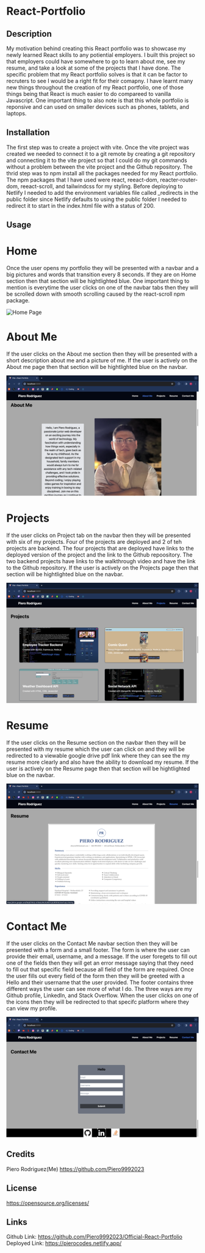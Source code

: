 # React-Portfolio

## Description 

My motivation behind creating this React portfolio was to showcase my newly learned React skills to any potiential employers. I built this project so that employers could have somewhere to go to learn about me, see my resume, and take a look at some of the projects that I have done. The specific problem that my React portfolio solves is that it can be factor to recruters to see I would be a right fit for their comapny. I have learnt many new things throughout the creation of my React portfolio, one of those things being that React is much easier to do compareed to vanilla Javascript. One important thing to also note is that this whole portfolio is reponsive and can used on smaller devices such as phones, tablets, and laptops.

## Installation 
The first step was to create a project with vite. Once the vite project was created we needed to connect it to a git remote by creating a git repository and connecting it to the vite project so that I could do my git commands without a problem between the vite project and the Github repository. The thrid step was to npm install all the packages needed for my React portfolio. The npm packages that I have used were react, reeact-dom, reacter-router-dom, reeact-scroll, and tailwindcss for my styling. Before deploying to Netlify I needed to add the environment variables file called _redirects in the public folder since Netlify defaults to using the public folder I needed to redirect it to start in the index.html file with a status of 200. 

## Usage 

# Home 

Once the user opens my portfolio they will be presented with a navbar and a big pictures and words that transition every 8 seconds. If they are on Home section then that section will be hightlighted blue. One important thing to mention is everytime the user clicks on one of the navbar tabs then they will be scrolled down with smooth scrolling caused by the react-scroll npm package. 

![Home Page](assets/Home.png)

# About Me

If the user clicks on the About me section then they will be presented with a short description about me and a picture of me. If the user is actively on the About me page then that section will be hightlighted blue on the navbar. 

![About Me](assets/AboutMe.png)

# Projects

If the user clicks on Project tab on the navbar then they will be presented with six of my projects. Four of the projects are deployed and 2 of teh projects are backend. The four projects that are deployed have links to the deployed version of the project and the link to the Github repoository. The two backend projects have links to the walkthrough video and have the link to the Github repository. If the user is actively on the Projects page then that section will be hightlighted blue on the navbar.

![Projects](assets/Projects.png)

# Resume

If the user clicks on the Resume section on the navbar then they will be presented with my resume which the user can click on and they will be redirected to a viewable google drive pdf link where they can see the my resume more clearly and also have the ability to download my resume. If the user is actively on the Resume page then that section will be hightlighted blue on the navbar.

![Resume](assets/resumeScreenshot.png)

# Contact Me

If the user clicks on the Contact Me navbar section then they will be presented with a form and a small footer. The form is where the user can provide their email, username, and a message. If the user foregets to fill out one of the fields then they will get an error message saying that they need to fill out that specific field because all field of the form are required. Once the user fills out every field of the form then they will be greeted with a Hello and their username that the user provided. The footer contains three different ways the user can see more of what I do. The three ways are my Github profile, LinkedIn, and Stack Overflow. When the user clicks on one of the icons then they will be redirected to that specifc platform where they can view my profile. 

![Contact Me](assets/Contact.png)

## Credits
  Piero Rodriguez(Me) https://github.com/Piero9992023

  ## License
  https://opensource.org/licenses/

  ## Links
  Github Link: https://github.com/Piero9992023/Official-React-Portfolio
  Deployed Link: https://pierocodes.netlify.app/